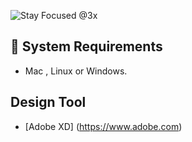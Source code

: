 
![Stay Focused @3x](https://user-images.githubusercontent.com/45048950/67112032-e2c91580-f208-11e9-8200-5565b4ea2175.png)

## 🧰 System Requirements

* Mac , Linux or Windows.

## Design Tool

* [Adobe XD] (https://www.adobe.com)
